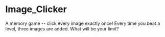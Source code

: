 # Image_Clicker
A memory game -- click every image exactly once! Every time you beat a level, three images are added. What will be your limit?
